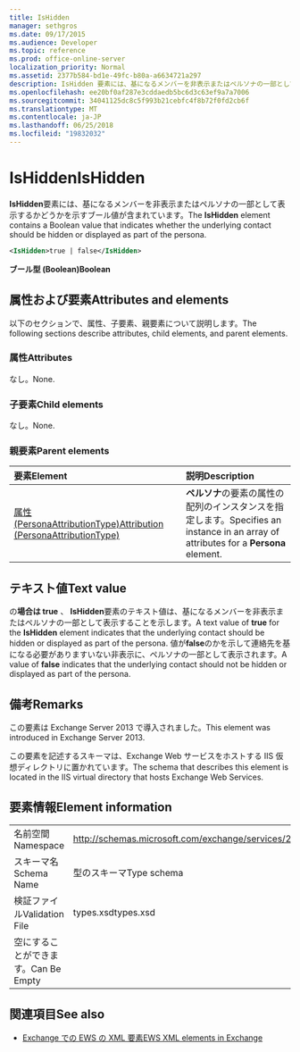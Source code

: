 ```yaml
---
title: IsHidden
manager: sethgros
ms.date: 09/17/2015
ms.audience: Developer
ms.topic: reference
ms.prod: office-online-server
localization_priority: Normal
ms.assetid: 2377b584-bd1e-49fc-b80a-a6634721a297
description: IsHidden 要素には、基になるメンバーを非表示またはペルソナの一部として表示するかどうかを示すブール値が含まれています。
ms.openlocfilehash: ee20bf0af287e3cddaedb5bc6d3c63ef9a7a7006
ms.sourcegitcommit: 34041125dc8c5f993b21cebfc4f8b72f0fd2cb6f
ms.translationtype: MT
ms.contentlocale: ja-JP
ms.lasthandoff: 06/25/2018
ms.locfileid: "19832032"
---
```

# <a name="ishidden"></a><span data-ttu-id="e5f82-103">IsHidden</span><span class="sxs-lookup"><span data-stu-id="e5f82-103">IsHidden</span></span>

<span data-ttu-id="e5f82-104">**IsHidden**要素には、基になるメンバーを非表示またはペルソナの一部として表示するかどうかを示すブール値が含まれています。</span><span class="sxs-lookup"><span data-stu-id="e5f82-104">The **IsHidden** element contains a Boolean value that indicates whether the underlying contact should be hidden or displayed as part of the persona.</span></span> 
  
```XML
<IsHidden>true | false</IsHidden>
```

 <span data-ttu-id="e5f82-105">**ブール型 (Boolean)**</span><span class="sxs-lookup"><span data-stu-id="e5f82-105">**Boolean**</span></span>
## <a name="attributes-and-elements"></a><span data-ttu-id="e5f82-106">属性および要素</span><span class="sxs-lookup"><span data-stu-id="e5f82-106">Attributes and elements</span></span>

<span data-ttu-id="e5f82-107">以下のセクションで、属性、子要素、親要素について説明します。</span><span class="sxs-lookup"><span data-stu-id="e5f82-107">The following sections describe attributes, child elements, and parent elements.</span></span>
  
### <a name="attributes"></a><span data-ttu-id="e5f82-108">属性</span><span class="sxs-lookup"><span data-stu-id="e5f82-108">Attributes</span></span>

<span data-ttu-id="e5f82-109">なし。</span><span class="sxs-lookup"><span data-stu-id="e5f82-109">None.</span></span>
  
### <a name="child-elements"></a><span data-ttu-id="e5f82-110">子要素</span><span class="sxs-lookup"><span data-stu-id="e5f82-110">Child elements</span></span>

<span data-ttu-id="e5f82-111">なし。</span><span class="sxs-lookup"><span data-stu-id="e5f82-111">None.</span></span>
  
### <a name="parent-elements"></a><span data-ttu-id="e5f82-112">親要素</span><span class="sxs-lookup"><span data-stu-id="e5f82-112">Parent elements</span></span>

|<span data-ttu-id="e5f82-113">**要素**</span><span class="sxs-lookup"><span data-stu-id="e5f82-113">**Element**</span></span>|<span data-ttu-id="e5f82-114">**説明**</span><span class="sxs-lookup"><span data-stu-id="e5f82-114">**Description**</span></span>|
|:-----|:-----|
|[<span data-ttu-id="e5f82-115">属性 (PersonaAttributionType)</span><span class="sxs-lookup"><span data-stu-id="e5f82-115">Attribution (PersonaAttributionType)</span></span>](attribution-personaattributiontype.md) <br/> |<span data-ttu-id="e5f82-116">**ペルソナ**の要素の属性の配列のインスタンスを指定します。</span><span class="sxs-lookup"><span data-stu-id="e5f82-116">Specifies an instance in an array of attributes for a **Persona** element.</span></span>  <br/> |
   
## <a name="text-value"></a><span data-ttu-id="e5f82-117">テキスト値</span><span class="sxs-lookup"><span data-stu-id="e5f82-117">Text value</span></span>

<span data-ttu-id="e5f82-118">の**場合は true** 、 **IsHidden**要素のテキスト値は、基になるメンバーを非表示またはペルソナの一部として表示することを示します。</span><span class="sxs-lookup"><span data-stu-id="e5f82-118">A text value of **true** for the **IsHidden** element indicates that the underlying contact should be hidden or displayed as part of the persona.</span></span> <span data-ttu-id="e5f82-119">値が**false**のかを示して連絡先を基になる必要がありますいない非表示に、ペルソナの一部として表示されます。</span><span class="sxs-lookup"><span data-stu-id="e5f82-119">A value of **false** indicates that the underlying contact should not be hidden or displayed as part of the persona.</span></span> 
  
## <a name="remarks"></a><span data-ttu-id="e5f82-120">備考</span><span class="sxs-lookup"><span data-stu-id="e5f82-120">Remarks</span></span>

<span data-ttu-id="e5f82-121">この要素は Exchange Server 2013 で導入されました。</span><span class="sxs-lookup"><span data-stu-id="e5f82-121">This element was introduced in Exchange Server 2013.</span></span>
  
<span data-ttu-id="e5f82-122">この要素を記述するスキーマは、Exchange Web サービスをホストする IIS 仮想ディレクトリに置かれています。</span><span class="sxs-lookup"><span data-stu-id="e5f82-122">The schema that describes this element is located in the IIS virtual directory that hosts Exchange Web Services.</span></span>
  
## <a name="element-information"></a><span data-ttu-id="e5f82-123">要素情報</span><span class="sxs-lookup"><span data-stu-id="e5f82-123">Element information</span></span>

|||
|:-----|:-----|
|<span data-ttu-id="e5f82-124">名前空間</span><span class="sxs-lookup"><span data-stu-id="e5f82-124">Namespace</span></span>  <br/> |http://schemas.microsoft.com/exchange/services/2006/types  <br/> |
|<span data-ttu-id="e5f82-125">スキーマ名</span><span class="sxs-lookup"><span data-stu-id="e5f82-125">Schema Name</span></span>  <br/> |<span data-ttu-id="e5f82-126">型のスキーマ</span><span class="sxs-lookup"><span data-stu-id="e5f82-126">Type schema</span></span>  <br/> |
|<span data-ttu-id="e5f82-127">検証ファイル</span><span class="sxs-lookup"><span data-stu-id="e5f82-127">Validation File</span></span>  <br/> |<span data-ttu-id="e5f82-128">types.xsd</span><span class="sxs-lookup"><span data-stu-id="e5f82-128">types.xsd</span></span>  <br/> |
|<span data-ttu-id="e5f82-129">空にすることができます。</span><span class="sxs-lookup"><span data-stu-id="e5f82-129">Can Be Empty</span></span>  <br/> ||
   
## <a name="see-also"></a><span data-ttu-id="e5f82-130">関連項目</span><span class="sxs-lookup"><span data-stu-id="e5f82-130">See also</span></span>



- [<span data-ttu-id="e5f82-131">Exchange での EWS の XML 要素</span><span class="sxs-lookup"><span data-stu-id="e5f82-131">EWS XML elements in Exchange</span></span>](ews-xml-elements-in-exchange.md)

